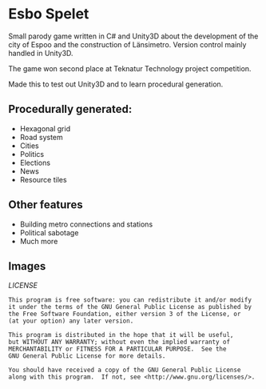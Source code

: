 # Esbo Spelet

Small parody game written in C# and Unity3D about the development of the city of Espoo and the construction of Länsimetro.
Version control mainly handled in Unity3D.

The game won second place at Teknatur Technology project competition.

Made this to test out Unity3D and to learn procedural generation.

## Procedurally generated:
* Hexagonal grid
* Road system
* Cities
* Politics
* Elections
* News
* Resource tiles

## Other features
* Building metro connections and stations
* Political sabotage
* Much more

## Images

*LICENSE*

    This program is free software: you can redistribute it and/or modify
    it under the terms of the GNU General Public License as published by
    the Free Software Foundation, either version 3 of the License, or
    (at your option) any later version.

    This program is distributed in the hope that it will be useful,
    but WITHOUT ANY WARRANTY; without even the implied warranty of
    MERCHANTABILITY or FITNESS FOR A PARTICULAR PURPOSE.  See the
    GNU General Public License for more details.

    You should have received a copy of the GNU General Public License
    along with this program.  If not, see <http://www.gnu.org/licenses/>.